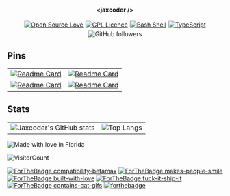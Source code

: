 <h4 style="text-align: center;">&lt;jaxcoder /&gt;</h4>


<div style="display: flex; justify-content: center; flex-wrap: wrap; gap: 5px;">
  <a href="https://github.com/ellerbrock/open-source-badges/">
    <img src="https://badges.frapsoft.com/os/v1/open-source.svg?v=103" alt="Open Source Love" />
  </a>
  <a href="https://opensource.org/licenses/gpl-license.php">
    <img src="https://badges.frapsoft.com/os/gpl/gpl.png?v=103" alt="GPL Licence" />
  </a>
  <a href="https://github.com/ellerbrock/open-source-badges/">
    <img src="https://badges.frapsoft.com/bash/v1/bash.png?v=103" alt="Bash Shell" />
  </a>
  <a href="https://github.com/ellerbrock/typescript-badges/">
    <img src="https://badges.frapsoft.com/typescript/code/typescript.png?v=101" alt="TypeScript" />
  </a>
  <img src="https://img.shields.io/github/followers/codenamejason?style=social" alt="GitHub followers" />
</div>


## Pins
<div style="text-align: center;">
  <table style="margin: auto;">
    <tr>
      <td>
        <a href="https://github.com/codenamejason/jaxcoder-xyz">
          <img src="https://github-readme-stats.vercel.app/api/pin/?username=codenamejason&repo=jaxcoder-xyz" alt="Readme Card" />
        </a>
      </td>
      <td>
        <a href="https://github.com/codenamejason/Foundry-Starter-Kit">
          <img src="https://github-readme-stats.vercel.app/api/pin/?username=codenamejason&repo=Foundry-Starter-Kit" alt="Readme Card" />
        </a>
      </td>
    </tr>
    <tr>
      <td>
        <a href="https://github.com/codenamejason/se-2">
          <img src="https://github-readme-stats.vercel.app/api/pin/?username=codenamejason&repo=se-2" alt="Readme Card" />
        </a>
      </td>
      <td>
        <a href="https://github.com/codenamejason/degen-indexer">
          <img src="https://github-readme-stats.vercel.app/api/pin/?username=codenamejason&repo=degen-indexer" alt="Readme Card" />
        </a>
      </td>
    </tr>
  </table>
</div>



## Stats
<table>
  <tr>
    <td>
      <img src="https://github-readme-stats.vercel.app/api?username=codenamejason&show_icons=true&theme=tokyonight" alt="Jaxcoder's GitHub stats" />
    </td>
    <td>
      <img src="https://github-readme-stats.vercel.app/api/top-langs/?username=codenamejason&layout=donut" alt="Top Langs" />
    </td>
  </tr>
</table>


![Made with love in Florida](https://madewithlove.now.sh/us?colorA=%23351fdb)


![VisitorCount](https://profile-counter.glitch.me/codenamejason/count.svg)

[![ForTheBadge compatibility-betamax](https://forthebadge.com/images/badges/compatibility-betamax.svg)](https://forthebadge.com)
[![ForTheBadge makes-people-smile](http://ForTheBadge.com/images/badges/makes-people-smile.svg)](http://ForTheBadge.com)
[![ForTheBadge built-with-love](https://forthebadge.com/images/badges/built-with-love.svg)](https://forthebadge.com)
[![ForTheBadge fuck-it-ship-it](https://forthebadge.com/images/badges/fuck-it-ship-it.svg)](https://forthebadge.com)
[![ForTheBadge contains-cat-gifs](https://forthebadge.com/images/badges/contains-cat-gifs.svg)](https://forthebadge.com)
[![forthebadge](https://forthebadge.com/images/badges/code-it-break-it-fix-it.svg)](https://forthebadge.com)
